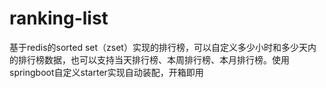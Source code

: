 # ranking-list
基于redis的sorted set（zset）实现的排行榜，可以自定义多少小时和多少天内的排行榜数据，也可以支持当天排行榜、本周排行榜、本月排行榜。使用springboot自定义starter实现自动装配，开箱即用
